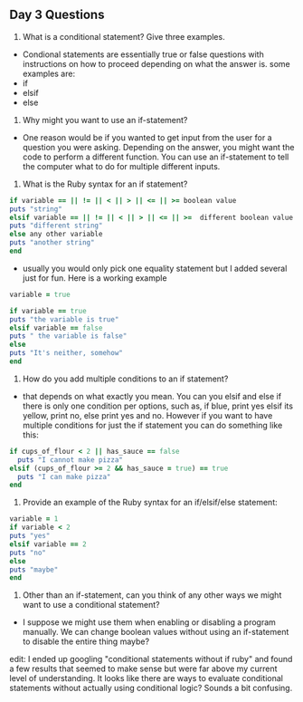 ## Day 3 Questions

1. What is a conditional statement? Give three examples.
- Condional statements are essentially true or false questions with instructions on how to proceed depending on what the answer is. some examples are:
- if
- elsif
- else

1. Why might you want to use an if-statement?
- One reason would be if you wanted to get input from the user for a question you were asking. Depending on the answer, you might want the code to perform a different function. You can use an if-statement to tell the computer what to do for multiple different inputs.

1. What is the Ruby syntax for an if statement?
```ruby
if variable == || != || < || > || <= || >= boolean value
puts "string"
elsif variable == || != || < || > || <= || >=  different boolean value
puts "different string"
else any other variable
puts "another string"
end
```
- usually you would only pick one equality statement but I added several just for fun. Here is a working example

```ruby
variable = true

if variable == true
puts "the variable is true"
elsif variable == false
puts " the variable is false"
else 
puts "It's neither, somehow"
end
```

1. How do you add multiple conditions to an if statement?
- that depends on what exactly you mean. You can you elsif and else if there is only one condition per options, such as, if blue, print yes elsif its yellow, print no, else print yes and no. However if you want to have multiple conditions for just the if statement you can do something like this:

```ruby 
if cups_of_flour < 2 || has_sauce == false
  puts "I cannot make pizza"
elsif (cups_of_flour >= 2 && has_sauce = true) == true
  puts "I can make pizza"
end
```

1. Provide an example of the Ruby syntax for an if/elsif/else statement:

```ruby
variable = 1
if variable < 2
puts "yes"
elsif variable == 2
puts "no"
else
puts "maybe"
end
```

1. Other than an if-statement, can you think of any other ways we might want to use a conditional statement?
- I suppose we might use them when enabling or disabling a program manually. We can change boolean values without using an if-statement to disable the entire thing maybe? 

edit: I ended up googling "conditional statements without if ruby" and found a few results that seemed to make sense but were far above my current level of understanding. It looks like there are ways to evaluate conditional statements without actually using conditional logic? Sounds a bit confusing.